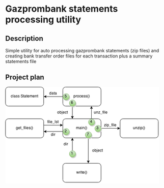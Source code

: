 # Gazprombank statements processing utility

## Description

Simple utility for auto processing gazprombank statements (zip files) and
creating bank transfer order files for each transaction plus a summary statements
file

## Project plan

![Project plan](./assets/plan.png)

